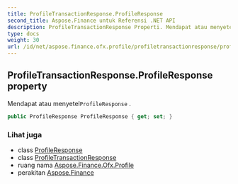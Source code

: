 ```yaml
---
title: ProfileTransactionResponse.ProfileResponse
second_title: Aspose.Finance untuk Referensi .NET API
description: ProfileTransactionResponse Properti. Mendapat atau menyetelProfileResponse .
type: docs
weight: 30
url: /id/net/aspose.finance.ofx.profile/profiletransactionresponse/profileresponse/
---
```

## ProfileTransactionResponse.ProfileResponse property

Mendapat atau menyetel`ProfileResponse` .

```csharp
public ProfileResponse ProfileResponse { get; set; }
```

### Lihat juga

* class [ProfileResponse](../../profileresponse/)
* class [ProfileTransactionResponse](../)
* ruang nama [Aspose.Finance.Ofx.Profile](../../profiletransactionresponse/)
* perakitan [Aspose.Finance](../../../)


